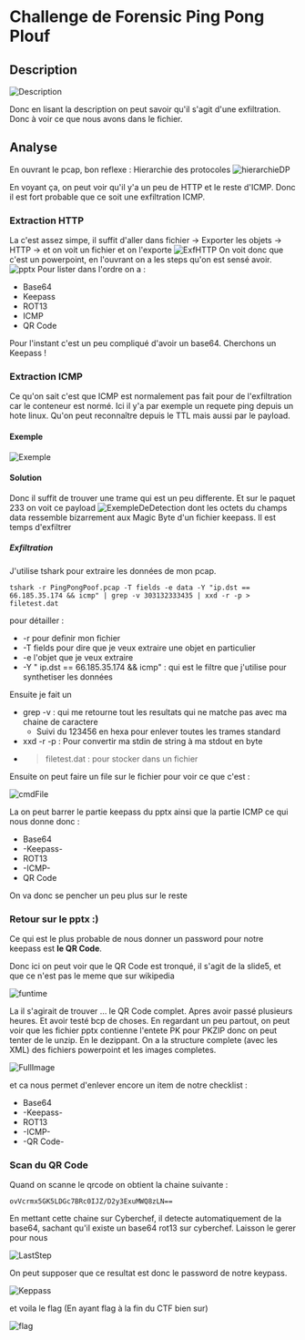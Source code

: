 # Challenge de Forensic Ping Pong Plouf

## Description
![Description](DescriptionChallenge.png)

Donc en lisant la description on peut savoir qu'il s'agit d'une exfiltration. Donc à voir ce que nous avons dans le fichier.

## Analyse
En ouvrant le pcap, bon reflexe : Hierarchie des protocoles
![hierarchieDP](Capture1.png)

En voyant ça, on peut voir qu'il y'a un peu de HTTP et le reste d'ICMP. Donc il est fort probable que ce soit une exfiltration ICMP.

### Extraction HTTP
La c'est assez simpe, il suffit d'aller dans fichier -> Exporter les objets -> HTTP -> et on voit un fichier et on l'exporte
![ExfHTTP](ExfiltrationHTTP.png)
On voit donc que c'est un powerpoint, en l'ouvrant on a les steps qu'on est sensé avoir.
![pptx](pptx.png)
Pour lister dans l'ordre on a :
- Base64
- Keepass
- ROT13
- ICMP
- QR Code

Pour l'instant c'est un peu compliqué d'avoir un base64. Cherchons un Keepass !
### Extraction ICMP
Ce qu'on sait c'est que ICMP est normalement pas fait pour de l'exfiltration car le conteneur est normé.
Ici il y'a par exemple un requete ping depuis un hote linux. Qu'on peut reconnaître depuis le TTL mais aussi par le payload.
#### Exemple
![Exemple](icmpbase.png)
#### Solution
Donc il suffit de trouver une trame qui est un peu differente. Et sur le paquet 233 on voit ce payload 
![ExempleDeDetection](Sol.png)
dont les octets du champs data ressemble bizarrement aux Magic Byte d'un fichier keepass. Il est temps d'exfiltrer
##### Exfiltration
J'utilise tshark pour extraire les données de mon pcap.
```Shell
tshark -r PingPongPoof.pcap -T fields -e data -Y "ip.dst == 66.185.35.174 && icmp" | grep -v 303132333435 | xxd -r -p > filetest.dat
```
pour détailler :
- -r pour definir mon fichier 
- -T fields pour dire que je veux extraire une objet en particulier
- -e l'objet que je veux extraire
- -Y " ip.dst == 66.185.35.174 && icmp" : qui est le filtre que j'utilise pour synthetiser les données 

Ensuite je fait un 
- grep -v : qui me retourne tout les resultats qui ne matche pas avec ma chaine de caractere
  - Suivi du 123456 en hexa pour enlever toutes les trames standard 
- xxd -r -p : Pour convertir ma stdin de string à ma stdout en byte 
- > filetest.dat : pour stocker dans un fichier 

Ensuite on peut faire un file sur le fichier pour voir ce que c'est :

![cmdFile](file.png)

La on peut barrer le partie keepass du pptx ainsi que la partie ICMP ce qui nous donne donc :
- Base64
- -Keepass-
- ROT13
- -ICMP-
- QR Code

On va donc se pencher un peu plus sur le reste
### Retour sur le pptx :)
Ce qui est le plus probable de nous donner un password pour notre keepass est <b>le QR Code</b>.

Donc ici on peut voir que le QR Code est tronqué, il s'agit de la slide5, et que ce n'est pas le meme que sur wikipedia

![funtime](funtime.png)

La il s'agirait de trouver ... le QR Code complet. Apres avoir passé plusieurs heures. Et avoir testé bcp de choses. En regardant un peu partout, on peut voir que les fichier pptx contienne l'entete PK pour PKZIP donc on peut tenter de le unzip. En le dezippant. On a la structure complete (avec les XML) des fichiers powerpoint et les images completes.

![FullImage](image1.png)

et ca nous permet d'enlever encore un item de notre checklist : 
- Base64
- -Keepass-
- ROT13
- -ICMP-
- -QR Code-


### Scan du QR Code
Quand on scanne le qrcode on obtient la chaine suivante :
```
ovVcrmx5GK5LDGc7BRc0IJZ/D2y3ExuMWQ8zLN==
```

En mettant cette chaine sur Cyberchef, il detecte automatiquement de la base64, sachant qu'il existe un base64 rot13 sur cyberchef. Laisson le gerer pour nous 

![LastStep](LastStep.png)

On peut supposer que ce resultat est donc le password de notre keypass.

![Keppass](OpenKeepAss.png)

et voila le flag (En ayant flag à la fin du CTF bien sur)

![flag](Flag.png)

